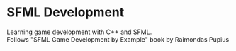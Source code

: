 # SFML Development  
Learning game development with C++ and SFML.  
Follows "SFML Game Development by Example" book by Raimondas Pupius
